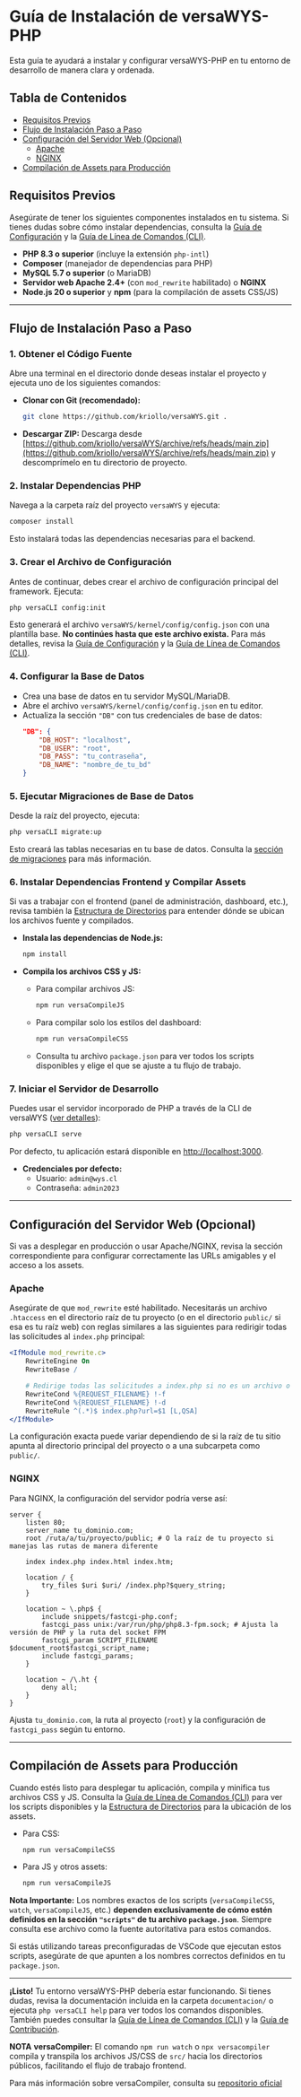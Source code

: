 # Guía de Instalación de versaWYS-PHP

Esta guía te ayudará a instalar y configurar versaWYS-PHP en tu entorno de desarrollo de manera clara y ordenada.

## Tabla de Contenidos

- [Requisitos Previos](#requisitos-previos)
- [Flujo de Instalación Paso a Paso](#flujo-de-instalación-paso-a-paso)
- [Configuración del Servidor Web (Opcional)](#configuración-del-servidor-web-opcional)
  - [Apache](#apache)
  - [NGINX](#nginx)
- [Compilación de Assets para Producción](#compilación-de-assets-para-producción)

## Requisitos Previos

Asegúrate de tener los siguientes componentes instalados en tu sistema. Si tienes dudas sobre cómo instalar dependencias, consulta la [Guía de Configuración](./CONFIGURATION.md) y la [Guía de Línea de Comandos (CLI)](./Guia_versaCLI.md).

- **PHP 8.3 o superior** (incluye la extensión `php-intl`)
- **Composer** (manejador de dependencias para PHP)
- **MySQL 5.7 o superior** (o MariaDB)
- **Servidor web Apache 2.4+** (con `mod_rewrite` habilitado) o **NGINX**
- **Node.js 20 o superior** y **npm** (para la compilación de assets CSS/JS)

---

## Flujo de Instalación Paso a Paso

### 1. Obtener el Código Fuente

Abre una terminal en el directorio donde deseas instalar el proyecto y ejecuta uno de los siguientes comandos:

- **Clonar con Git (recomendado):**
    ```bash
    git clone https://github.com/kriollo/versaWYS.git .
    ```
- **Descargar ZIP:**
    Descarga desde [https://github.com/kriollo/versaWYS/archive/refs/heads/main.zip](https://github.com/kriollo/versaWYS/archive/refs/heads/main.zip) y descomprímelo en tu directorio de proyecto.

### 2. Instalar Dependencias PHP

Navega a la carpeta raíz del proyecto `versaWYS` y ejecuta:

```bash
composer install
```

Esto instalará todas las dependencias necesarias para el backend.

### 3. Crear el Archivo de Configuración

Antes de continuar, debes crear el archivo de configuración principal del framework. Ejecuta:

```bash
php versaCLI config:init
```

Esto generará el archivo `versaWYS/kernel/config/config.json` con una plantilla base. **No continúes hasta que este archivo exista.** Para más detalles, revisa la [Guía de Configuración](./CONFIGURATION.md) y la [Guía de Línea de Comandos (CLI)](./Guia_versaCLI.md).

### 4. Configurar la Base de Datos

- Crea una base de datos en tu servidor MySQL/MariaDB.
- Abre el archivo `versaWYS/kernel/config/config.json` en tu editor.
- Actualiza la sección `"DB"` con tus credenciales de base de datos:
    ```json
    "DB": {
        "DB_HOST": "localhost",
        "DB_USER": "root",
        "DB_PASS": "tu_contraseña",
        "DB_NAME": "nombre_de_tu_bd"
    }
    ```

### 5. Ejecutar Migraciones de Base de Datos

Desde la raíz del proyecto, ejecuta:

```bash
php versaCLI migrate:up
```

Esto creará las tablas necesarias en tu base de datos. Consulta la [sección de migraciones](./ORM_y_BaseDeDatos.md#migraciones-control-de-esquema) para más información.

### 6. Instalar Dependencias Frontend y Compilar Assets

Si vas a trabajar con el frontend (panel de administración, dashboard, etc.), revisa también la [Estructura de Directorios](./EstructuraDeDirectorios.md) para entender dónde se ubican los archivos fuente y compilados.

- **Instala las dependencias de Node.js:**
    ```bash
    npm install
    ```

- **Compila los archivos CSS y JS:**
    - Para compilar archivos JS:
        ```bash
        npm run versaCompileJS
        ```
    - Para compilar solo los estilos del dashboard:
        ```bash
        npm run versaCompileCSS
        ```
    - Consulta tu archivo `package.json` para ver todos los scripts disponibles y elige el que se ajuste a tu flujo de trabajo.

### 7. Iniciar el Servidor de Desarrollo

Puedes usar el servidor incorporado de PHP a través de la CLI de versaWYS ([ver detalles](./Guia_versaCLI.md#servidor-de-desarrollo)):

```bash
php versaCLI serve
```

Por defecto, tu aplicación estará disponible en [http://localhost:3000](http://localhost:3000).

- **Credenciales por defecto:**
    - Usuario: `admin@wys.cl`
    - Contraseña: `admin2023`

---

## Configuración del Servidor Web (Opcional)

Si vas a desplegar en producción o usar Apache/NGINX, revisa la sección correspondiente para configurar correctamente las URLs amigables y el acceso a los assets.

### Apache

Asegúrate de que `mod_rewrite` esté habilitado. Necesitarás un archivo `.htaccess` en el directorio raíz de tu proyecto (o en el directorio `public/` si esa es tu raíz web) con reglas similares a las siguientes para redirigir todas las solicitudes al `index.php` principal:

```apache
<IfModule mod_rewrite.c>
    RewriteEngine On
    RewriteBase /

    # Redirige todas las solicitudes a index.php si no es un archivo o directorio existente
    RewriteCond %{REQUEST_FILENAME} !-f
    RewriteCond %{REQUEST_FILENAME} !-d
    RewriteRule ^(.*)$ index.php?url=$1 [L,QSA]
</IfModule>
```

La configuración exacta puede variar dependiendo de si la raíz de tu sitio apunta al directorio principal del proyecto o a una subcarpeta como `public/`.

### NGINX

Para NGINX, la configuración del servidor podría verse así:

```nginx
server {
    listen 80;
    server_name tu_dominio.com;
    root /ruta/a/tu/proyecto/public; # O la raíz de tu proyecto si manejas las rutas de manera diferente

    index index.php index.html index.htm;

    location / {
        try_files $uri $uri/ /index.php?$query_string;
    }

    location ~ \.php$ {
        include snippets/fastcgi-php.conf;
        fastcgi_pass unix:/var/run/php/php8.3-fpm.sock; # Ajusta la versión de PHP y la ruta del socket FPM
        fastcgi_param SCRIPT_FILENAME $document_root$fastcgi_script_name;
        include fastcgi_params;
    }

    location ~ /\.ht {
        deny all;
    }
}
```

Ajusta `tu_dominio.com`, la ruta al proyecto (`root`) y la configuración de `fastcgi_pass` según tu entorno.

---

## Compilación de Assets para Producción

Cuando estés listo para desplegar tu aplicación, compila y minifica tus archivos CSS y JS. Consulta la [Guía de Línea de Comandos (CLI)](./Guia_versaCLI.md) para ver los scripts disponibles y la [Estructura de Directorios](./EstructuraDeDirectorios.md) para la ubicación de los assets.

- Para CSS:
    ```bash
    npm run versaCompileCSS
    ```
- Para JS y otros assets:
    ```bash
    npm run versaCompileJS
    ```

**Nota Importante:**
Los nombres exactos de los scripts (`versaCompileCSS`, `watch`, `versaCompileJS`, etc.) **dependen exclusivamente de cómo estén definidos en la sección `"scripts"` de tu archivo `package.json`**. Siempre consulta ese archivo como la fuente autoritativa para estos comandos.

Si estás utilizando tareas preconfiguradas de VSCode que ejecutan estos scripts, asegúrate de que apunten a los nombres correctos definidos en tu `package.json`.

---

**¡Listo!**
Tu entorno versaWYS-PHP debería estar funcionando. Si tienes dudas, revisa la documentación incluida en la carpeta `documentacion/` o ejecuta `php versaCLI help` para ver todos los comandos disponibles. También puedes consultar la [Guía de Línea de Comandos (CLI)](./Guia_versaCLI.md) y la [Guía de Contribución](./Guia_Contribucion.md).

**NOTA**
**versaCompiler:** El comando `npm run watch` o `npx versacompiler` compila y transpila los archivos JS/CSS de `src/` hacia los directorios públicos, facilitando el flujo de trabajo frontend.

Para más información sobre versaCompiler, consulta su [repositorio oficial](https://github.com/versaCompiler)

